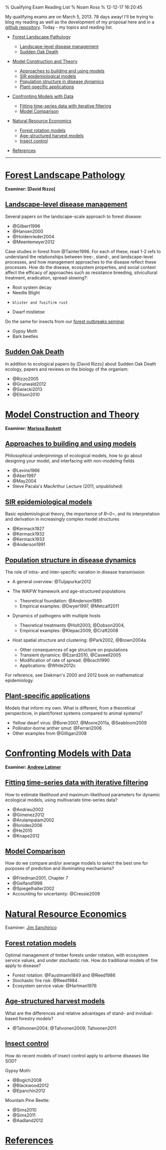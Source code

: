 % Qualifying Exam Reading List
% Noam Ross
% 12-12-17 16:20:45

My qualifying exams are on March 5, 2013. 78 days away! I'll be trying to blog
my reading as well as the development of my proposal here and in a [github
repository]. Today - my topics and reading list.

-   [Forest Landscape Pathology]
    -   [Landscape-level disease management]
    -   [Sudden Oak Death]

-   [Model Construction and Theory]
    -   [Approaches to building and using models]
    -   [SIR epidemiological models]
    -   [Population structure in disease dynamics]
    -   [Plant-specific applications]

-   [Confronting Models with Data]
    -   [Fitting time-series data with iterative filtering]
    -   [Model Comparison]

-   [Natural Resource Economics]
    -   [Forest rotation models]
    -   [Age-structured harvest models]
    -   [Insect control]

-   [References]

* * * * *

[Forest Landscape Pathology][1]
===============================

**Examiner: [David Rizzo]**

[Landscape-level disease management][1]
---------------------------------------

Several papers on the landscape-scale approach to forest disease:

-   @Gilbert1996
-   @Hansen2000
-   @Holdenrieder2004
-   @Meentemeyer2012

Case studies in forest from @Tainter1996. For each of these, read 1-2 refs to
understand the relationships between tree-, stand-, and landscape-level
processes, and how management approaches to the disease reflect these processes.
How do the disease, ecosystem properties, and social context affect the efficacy
of approaches such as resistance breeding, silvicultural treatment, eradication,
spread-slowing?:

-   Root system decay 
-   Needle Blight
-     blister and fusifirm rust
-   Dwarf mistletoe

Do the same for insects from our [forest outbreaks seminar]

-   Gypsy Moth
-   Bark beetles

[Sudden Oak Death][1]
---------------------

In addition to ecological papers by [David Rizzo] about Sudden Oak Death
ecology, papers and reviews on the biology of the organism:

-   @Rizzo2005
-   @Grunwald2012
-   @Swiecki2013
-   @Ellison2010

[Model Construction and Theory][1]
==================================

**Examiner: [Marissa Baskett]**

[Approaches to building and using models][1]
--------------------------------------------

Philosophical underpinnings of ecological models, how to go about designing your
model, and interfacing with non-modeling fields

-   @Levins1966
-   @Aber1997
-   @May2004
-   Steve Pacala's MacArthur Lecture (2011, unpublished)

[SIR epidemiological models][1]
-------------------------------

Basic epidemiological theory, the importance of *R*~0~, and its interpretation
and derivation in increasingly complex model structures

-   @Kermack1927
-   @Kermack1932
-   @Kermack1933
-   @Anderson1991

[Population structure in disease dynamics][1]
---------------------------------------------

The role of intra- and inter-specific variation in disease transmission

-   A general overview: @Tuljapurkar2012
-   The WAIFW framework and age-structured populations
    -   Theoretical foundation: @Anderson1985
    -   Empirical examples: @Dwyer1997, @Metcalf2011

-   Dynamics of pathogens with multiple hosts
    -   Theoretical treatments @Holt2003, @Dobson2004,
    -   Empirical examples: @Klepac2009, @Craft2008

-   Host spatial structure and clustering: @Park2002, @Brown2004a
    -   Other consequences of age structure on populations
    -   Transient dynamics: @Ezard2010, @Caswell2005
    -   Modification of rate of spread: @Bosch1990
    -   Applications: @White2012c

For reference, see Diekman's 2000 and 2012 book on mathematical epidemiology.

[Plant-specific applications][1]
--------------------------------

Models that inform my own. What is different, from a theoretical perspecticve,
in plant/forest systems compared to animal systems?

-   Yellow dwarf virus: @Borer2007, @Moore2011a, @Seabloom2009
-   Pollinator-borne anther smut: @Ferrari2006
-   Other examples from @Gilligan2008

[Confronting Models with Data][1]
=================================

**Examiner: [Andrew Latimer]**

[Fitting time-series data with iterative filtering][1]
------------------------------------------------------

How to estimate likelihood and maximum-likelihood parameters for dynamic
ecological models, using multivariate time-series data?

-   @Andrieu2002
-   @Gimenez2012
-   @Arulampalam2002
-   @Ionides2006
-   @He2010
-   @Knape2012

[Model Comparison][1]
---------------------

How do we compare and/or average models to select the best one for purposes of
prediction and illuminating mechanisms?

-   @Friedman2001, Chapter 7
-   @Gelfand1998
-   @Spiegelhalter2002
-   Accounting for uncertainty: @Cressie2009


[Natural Resource Economics][1]
===============================

Examiner: [Jim Sanchirico]

[Forest rotation models][1]
---------------------------

Optimal management of timber forests under rotation, with ecosystem service
values, and under stochastic risk. How do traditional models of fire apply to
disease?

-   Forest rotation: @Faustmann1849 and @Reed1986
-   Stochastic fire risk: @Reed1984
-   Ecosystem service value: @Hartman1976

[Age-structured harvest models][1]
----------------------------------

What are the differences and relative advantages of stand- and invidual-based
forestry models?

-   @Tahvonen2004; @Tahvonen2009; Tahvonen2011

[Insect control][1]
-------------------

How do recent models of insect control apply to airborne diseases like SOD?

Gypsy Moth:

-   @Bogich2008
-   @Blackwood2012
-   @Epanchin2012

Mountain Pine Beetle:

-   @Sims2010
-   @Sims2011
-   @Aadland2012

[References][1]
===============

  [github repository]: http://github.com/noamross/openquals
  [Forest Landscape Pathology]: #forest-landscape-pathology
  [Landscape-level disease management]: #landscape-level-disease-management
  [Sudden Oak Death]: #sudden-oak-death
  [Model Construction and Theory]: #model-construction-and-theory
  [Approaches to building and using models]: #approaches-to-building-and-using-models
  [SIR epidemiological models]: #sir-epidemiological-models
  [Population structure in disease dynamics]: #population-structure-in-disease-dynamics
  [Plant-specific applications]: #plant-specific-applications
  [Confronting Models with Data]: #confronting-models-with-data
  [Fitting time-series data with iterative filtering]: #fitting-time-series-data-with-iterative-filtering
  [Model Comparison]: #model-comparison
  [Natural Resource Economics]: #natural-resource-economics
  [Forest rotation models]: #forest-rotation-models
  [Age-structured harvest models]: #age-structured-harvest-models
  [Insect control]: #insect-control
  [References]: #references
  [1]: #TOC
 
 
  [forest outbreaks seminar]: https://docs.google.com/document/d/1S53Wo2L7wQ1TMp56U2_gG02usamiDKcGiFC_2dc80h8/edit
  [Marissa Baskett]: http://www.des.ucdavis.edu/faculty/baskett/
  [Andrew Latimer]: http://www.plantsciences.ucdavis.edu/faculty/latimer/index.htm
  [Jim Sanchirico]: http://www.des.ucdavis.edu/faculty/Sanchirico/Index.htm
